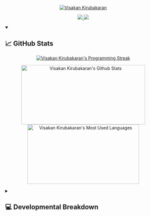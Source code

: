 <p align="center">
  <a href="https://github.com/DenverCoder1/readme-typing-svg">
  <img src="https://readme-typing-svg.demolab.com?font=Fira+Code&size=40&pause=1000&center=true&vCenter=true&multiline=true&repeat=false&width=1000&height=80&lines=Hello 👋, my name is Visakan+Kirubakaran" alt="Visakan Kirubakaran" />
</p>

<p align="center">
  <a href="https://www.linkedin.com/in/viskirubakaran/">
    <img src="https://img.shields.io/badge/LinkedIn-0077B5?style=for-the-badge&logo=linkedin&logoColor=white">
  </a>
  <a href="https://wakatime.com/@vikiru">
    <img src="https://img.shields.io/badge/WakaTime-000000?style=for-the-badge&logo=WakaTime&logoColor=white">
  </a>
</p>

  <details open>
    <summary><h2>📈 GitHub Stats </h2></summary>
    <p align="center">
    <a href="https://github.com/DenverCoder1/github-readme-streak-stats"><img src="https://streak-stats.demolab.com?user=vikiru&theme=monokai-metallian&hide_border=true&card_width=500&dates=61DBFA&currStreakNum=61DBFA&ring=61DBFA&currStreakLabel=61DBFA&sideNums=61DBFA&sideLabels=61DBFA&fire=61DBFA" alt="Visakan Kirubakaran's Programming Streak"/></a>
    </p>
    <p align="center">
 <a href="https://github.com/anuraghazra/github-readme-stats"><img src="https://github-readme-stats.vercel.app/api/?username=vikiru&show_icons=true&count_private=true&theme=react&hide_border=true&bg_color=1F222E" height="192px" width="400px" alt="Visakan Kirubakaran's Github Stats" /></a>
  <a href="https://github.com/anuraghazra/github-readme-stats"><img src="https://github-readme-stats.vercel.app/api/top-langs/?username=vikiru&langs_count=8&layout=compact&theme=react&hide_border=true&bg_color=1F222E" height="192px" width="360px" alt="Visakan Kirubakaran's Most Used Languages"/></a>
    </p>
</details>

<details>
  <summary><h2>💻 Developmental Breakdown </h2></summary>
<!--START_SECTION:waka-->

```txt
From: 27 July 2023 - To: 03 August 2023

Total Time: 1 hr 46 mins

CSS          1 hr 16 mins    ⣿⣿⣿⣿⣿⣿⣿⣿⣿⣿⣿⣿⣿⣿⣿⣿⣿⣿⣀⣀⣀⣀⣀⣀⣀   72.08 %
HTML         28 mins         ⣿⣿⣿⣿⣿⣿⣶⣀⣀⣀⣀⣀⣀⣀⣀⣀⣀⣀⣀⣀⣀⣀⣀⣀⣀   26.94 %
JavaScript   1 min           ⣄⣀⣀⣀⣀⣀⣀⣀⣀⣀⣀⣀⣀⣀⣀⣀⣀⣀⣀⣀⣀⣀⣀⣀⣀   00.98 %
```

<!--END_SECTION:waka-->
</details>
